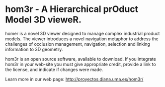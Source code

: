 # hom3r - A Hierarchical prOduct Model 3D vieweR.

homer is a novel 3D viewer designed to manage complex industrial product models. The viewer introduces a novel navigation metaphor to address the challenges of occlusion management, navigation, selection and linking information to 3D geometry.

hom3r is an open source software, available to download. If you integrate hom3r in your web-site you must give appropriate credit, provide a link to the license, and indicate if changes were made. 

Learn more in our web page: http://proyectos.diana.uma.es/hom3r/
